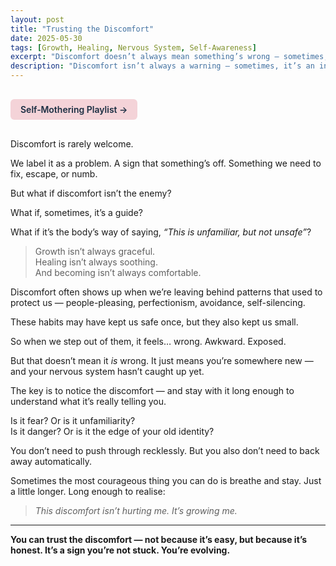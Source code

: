 ```yaml
---
layout: post
title: "Trusting the Discomfort"
date: 2025-05-30
tags: [Growth, Healing, Nervous System, Self-Awareness]
excerpt: "Discomfort doesn’t always mean something’s wrong — sometimes, it’s the feeling of growth unfolding in real time."
description: "Discomfort isn’t always a warning — sometimes, it’s an invitation to stay present with the growing pains of change."
---
```


<a href="https://music.youtube.com/playlist?list=PLuO5E1rh5RqIzePJeOjdXo62gwnYJ748_&si=NvtF0mzI9Sx2IoPu&shuffle=1" 
   target="_blank" 
   class="back-button"
   style="display:inline-block; margin: 1rem auto; background-color: #F4D3D8; color: #1A2D41; padding: 0.5rem 1rem; border-radius: 6px; font-weight: 600; text-decoration: none;">
  Self‑Mothering Playlist →
</a>

Discomfort is rarely welcome.

We label it as a problem. A sign that something’s off. Something we need to fix, escape, or numb.

But what if discomfort isn’t the enemy?

What if, sometimes, it’s a guide?

What if it’s the body’s way of saying, *“This is unfamiliar, but not unsafe”*?

> Growth isn’t always graceful.  
> Healing isn’t always soothing.  
> And becoming isn’t always comfortable.

Discomfort often shows up when we’re leaving behind patterns that used to protect us — people-pleasing, perfectionism, avoidance, self-silencing.

These habits may have kept us safe once, but they also kept us small.

So when we step out of them, it feels… wrong. Awkward. Exposed.

But that doesn’t mean it *is* wrong. It just means you’re somewhere new — and your nervous system hasn’t caught up yet.

The key is to notice the discomfort — and stay with it long enough to understand what it’s really telling you.

Is it fear? Or is it unfamiliarity?  
Is it danger? Or is it the edge of your old identity?

You don’t need to push through recklessly. But you also don’t need to back away automatically.

Sometimes the most courageous thing you can do is breathe and stay. Just a little longer. Long enough to realise:

> *This discomfort isn’t hurting me. It’s growing me.*

---

**You can trust the discomfort — not because it’s easy, but because it’s honest. It’s a sign you’re not stuck. You’re evolving.**
